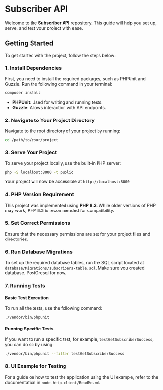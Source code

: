 # Subscriber API

Welcome to the **Subscriber API** repository. This guide will help you set up, serve, and test your project with ease.

## Getting Started

To get started with the project, follow the steps below:

### 1. Install Dependencies

First, you need to install the required packages, such as PHPUnit and Guzzle. Run the following command in your terminal:

```bash
composer install
```

- **PHPUnit**: Used for writing and running tests.
- **Guzzle**: Allows interaction with API endpoints.

### 2. Navigate to Your Project Directory

Navigate to the root directory of your project by running:

```bash
cd /path/to/your/project
```

### 3. Serve Your Project

To serve your project locally, use the built-in PHP server:

```bash
php -S localhost:8000 -t public
```

Your project will now be accessible at `http://localhost:8000`.

### 4. PHP Version Requirement

This project was implemented using **PHP 8.3**. While older versions of PHP may work, PHP 8.3 is recommended for compatibility.

### 5. Set Correct Permissions

Ensure that the necessary permissions are set for your project files and directories.

### 6. Run Database Migrations

To set up the required database tables, run the SQL script located at `database/Migrations/subscribers-table.sql`. Make sure you created database. PostGresql for now.

### 7. Running Tests

#### Basic Test Execution

To run all the tests, use the following command:

```bash
./vendor/bin/phpunit
```

#### Running Specific Tests

If you want to run a specific test, for example, `testGetSubscriberSuccess`, you can do so by using:

```bash
./vendor/bin/phpunit --filter testGetSubscriberSuccess
```

### 8. UI Example for Testing

For a guide on how to test the application using the UI example, refer to the documentation in `node-http-client/ReadMe.md`.